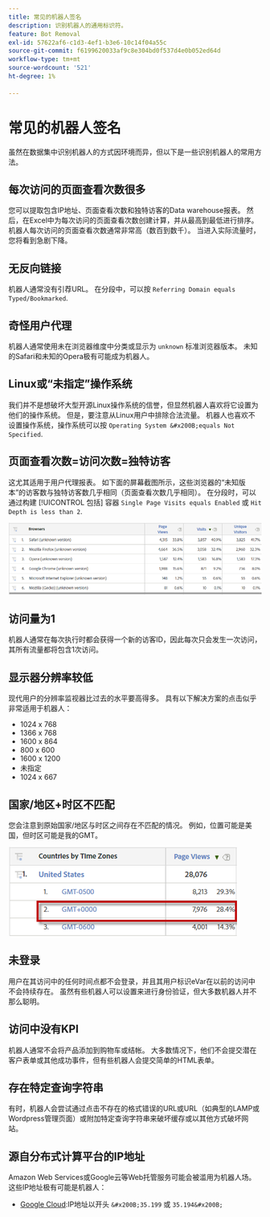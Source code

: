 ```yaml
---
title: 常见的机器人签名
description: 识别机器人的通用标识符。
feature: Bot Removal
exl-id: 57622af6-c1d3-4ef1-b3e6-10c14f04a55c
source-git-commit: f6199620033af9c8e304bd0f537d4e0b052ed64d
workflow-type: tm+mt
source-wordcount: '521'
ht-degree: 1%

---
```


# 常见的机器人签名

虽然在数据集中识别机器人的方式因环境而异，但以下是一些识别机器人的常用方法。

## 每次访问的页面查看次数很多

您可以提取包含IP地址、页面查看次数和独特访客的Data warehouse报表。 然后，在Excel中&#x200B;为每次访问的&#x200B;页面查看次数创建计算，并从最高到最低进行排序。 机器人每次访问的页面查看次数通常非常高（数百到数千）。 当进入实际流量时，您将看到急剧下降。

## 无反向链接

机器人通常没有引荐URL。 在分段中，可以按 `Referring Domain equals Typed/Bookmarked`.

## 奇怪用户代理

机器人通常使用未在浏览器维度中分类或显示为 `unknown` 标准浏览器版本。 未知的Safari和未知的Opera极有可能成为机器人。

## Linux或“未指定”操作系统

我们并不是想破坏大型开源Linux操作系统的信誉，但显然机器人喜欢将它设置为他们的操作系统。 但是，要注意从Linux用户中排除合法流量。 机器人也喜欢不设置操作系统，操作系统可以按 `Operating System &#x200B;equals Not Specified`.

## 页面查看次数=访问次数=独特访客

这尤其适用于用户代理报表。 如下面的屏幕截图所示，这些浏览器的“未知版本”的访客数与独特访客数几乎相同（页面查看次数几乎相同）。 在分段时，可以通过构建 [!UICONTROL 包括] 容器 `Single Page Visits equals Enabled` 或 `Hit Depth is less than 2`.

![](assets/bots-browsers-unknown.png)

## 访问量为1

机器人通常在每次执行时都会获得一个新的访客ID，因此每次只会发生一次访问，其所有流量都将包含1次访问。

## 显示器分辨率较低

现代用户的分辨率监视器比过去的水平要高得多。 具有以下解决方案的点击似乎非常适用于机器人：

* 1024 x 768&#x200B;&#x200B;
* 1366 x 768
* 1600 x 864
* 800 x 600
* 1600 x 1200
* 未指定
* 1024 x 667

## 国家/地区+时区不匹配

您会注意到原始国家/地区与时区之间存在不匹配的情况。 例如，位置可能是美国，但时区可能是我的GMT。

![](assets/bots-country-time-zone.png)

## 未登录

用户在其访问中的任何时间点都不会登录，并且其用户标识eVar在以前的访问中不会持续存在。 虽然有些机器人可以设置来进行身份验证，但大多数机器人并不那么聪明。

## 访问中没有KPI

机器人通常不会将产品添加到购物车或结帐。 大多数情况下，他们不会提交潜在客户表单或其他成功事件，但有些机器人会提交简单的HTML表单。&#x200B;

## 存在特定查询字符串

有时，机器人会尝试通过点击不存在的格式错误的URL或URL（如典型的LAMP或Wordpress管理页面）或附加特定查询字符串来破坏缓存或以其他方式破坏网站。

## 源自分布式计算平台的IP地址

Amazon Web Services或Google云等Web托管服务可能会被滥用为机器人场。 这些IP地址极有可能是机器人：&#x200B;
* [Google Cloud](https://cloud.google.com/compute/):IP地址以开头 `&#x200B;35.199` 或 `35.194&#x200B;`
